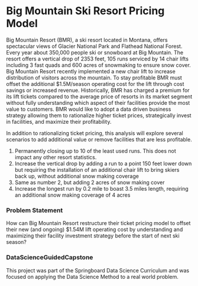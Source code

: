 # Big Mountain Ski Resort Pricing Model

Big Mountain Resort (BMR), a ski resort located in Montana, offers spectacular views of Glacier National Park and Flathead National Forest. Every year about 350,000 people ski or snowboard at Big Mountain.  The resort offers a vertical drop of 2353 feet, 105 runs serviced by 14 chair lifts including 3 fast quads and 600 acres of snowmaking to ensure snow cover. 
Big Mountain Resort recently implemented a new chair lift to increase distribution of visitors across the mountain. To stay profitable BMR must offset the additional $1.5M/season operating cost for the lift through cost savings or increased revenue. Historically, BMR has charged a premium for its lift tickets compared to the average price of resorts in its market segment without fully understanding which aspect of their facilities provide the most value to customers.  BMR would like to adopt a data driven business strategy allowing them to rationalize higher ticket prices, strategically invest in facilities, and maximize their profitability.  

In addition to rationalizing ticket pricing, this analysis will explore several scenarios to add additional value or remove facilities that are less profitable.   

1.	Permanently closing up to 10 of the least used runs. This does not impact any other resort statistics.
2.	Increase the vertical drop by adding a run to a point 150 feet lower down but requiring the installation of an additional chair lift to bring skiers back up, without additional snow making coverage
3.	Same as number 2, but adding 2 acres of snow making cover
4.	Increase the longest run by 0.2 mile to boast 3.5 miles length, requiring an additional snow making coverage of 4 acres


### Problem Statement
How can Big Mountain Resort restructure their ticket pricing model to offset their new (and ongoing) $1.54M lift operating cost by understanding and maximizing their facility investment strategy before the start of next ski season? 

### DataScienceGuidedCapstone

This project was part of the Springboard Data Science Curriculum and was focused on applying the Data Science Method to a real world problem.   



